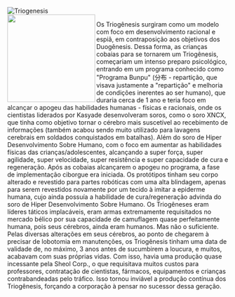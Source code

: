 ![Triogenesis](https://github.com/CatBoxArtsCo/Totalitaire/assets/141590555/797c0960-9cc4-4c83-975f-aef2d0bdd7ae)
<br>
<img align='left' src='https://user-images.githubusercontent.com/5713670/87202985-820dcb80-c2b6-11ea-9f56-7ec461c497c3.gif' width='200'>

Os Triogênesis surgiram como um modelo com foco em desenvolvimento racional e espiã, em contraposição aos objetivos dos Duogênesis. Dessa forma, as crianças cobaias para se tornarem um Triogênesis, começariam um intenso preparo psicológico, entrando em um programa conhecido como "Programa Bunpu" (分布 - repartição, que visava justamente a "repartição" e melhoria de condições inerentes ao ser humano), que duraria cerca de 1 ano e teria foco em alcançar o apogeu das habilidades humanas - físicas e racionais, onde os cientistas liderados por Kasyade desenvolveram soros, como o soro XNCX, que tinha como objetivo tornar o cérebro mais suscetível ao recebimento de informações (também acabou sendo muito utilizado para lavagens cerebrais em soldados conquistados em batalhas). Além do soro de Hiper Desenvolvimento Sobre Humano, com o foco em aumentar as habilidades físicas das crianças/adolescentes, alcançando a super força, super agilidade, super velocidade, super resistência e super capacidade de cura e regeneração. Após as cobaias alcançarem o apogeu no programa, a fase de implementação ciborgue era iniciada. Os protótipos tinham seu corpo alterado e revestido para partes robóticas com uma alta blindagem, apenas para serem revestidos novamente por um tecido à imitar a epiderme humana, cujo ainda possuía a habilidade de cura/regeneração advinda do soro de Hiper Desenvolvimento Sobre Humano. 
Os Triogêneses eram líderes táticos implacáveis, eram armas extremamente requisitados no mercado bélico por sua capacidade de camuflagem quase perfeitamente humana, pois seus cérebros, ainda eram humanos. Mas não o suficiente. Pelas diversas alterações em seus cérebros, ao ponto de chegarem à precisar de lobotomia em manutenções, os Triogênesis tinham uma data de validade de, no máximo, 3 anos antes de sucumbirem a loucura, e muitos, acabavam com suas próprias vidas. Com isso, havia uma produção quase incessante pela Sheol Corp., o que requisitava muitos custos para professores, contratação de cientistas, fármacos, equipamentos e crianças contrabandeadas pelo tráfico. Isso tornou inviável a produção contínua dos Triogênesis, forçando a corporação à pensar no sucessor dessa geração.
